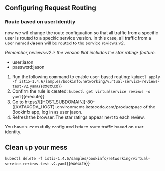 ## Configuring Request Routing 

### Route based on user identity

now we will change the route configuration so that all traffic from a specific user is routed to a specific service version. In this case, all traffic from a user named <B>Jason</b> will be routed to the service reviews:v2.

*Remember, reviews:v2 is the version that includes the star ratings feature.*
- user:jason
- password:jason

1. Run the following command to enable user-based routing:
   `kubectl apply -f istio-1.4.6/samples/bookinfo/networking/virtual-service-reviews-test-v2.yaml`{{execute}}
2. Confirm the rule is created:
   `kubectl get virtualservice reviews -o yaml`{{execute}}
3. Go to https://[[HOST_SUBDOMAIN]]-80-[[KATACODA_HOST]].environments.katacoda.com/productpage of the Bookinfo app, log in as user jason.   
4. Refresh the browser. The star ratings appear next to each review.
   


You have successfully configured Istio to route traffic based on user identity.

## Clean up your mess
 `kubectl delete -f istio-1.4.6/samples/bookinfo/networking/virtual-service-reviews-test-v2.yaml`{{execute}}
